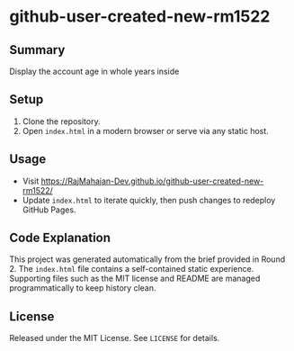# github-user-created-new-rm1522

## Summary
Display the account age in whole years inside

## Setup
1. Clone the repository.
2. Open `index.html` in a modern browser or serve via any static host.

## Usage
- Visit https://RajMahajan-Dev.github.io/github-user-created-new-rm1522/
- Update `index.html` to iterate quickly, then push changes to redeploy GitHub Pages.

## Code Explanation
This project was generated automatically from the brief provided in Round 2. The `index.html` file contains a self-contained static experience. Supporting files such as the MIT license and README are managed programmatically to keep history clean.

## License
Released under the MIT License. See `LICENSE` for details.

